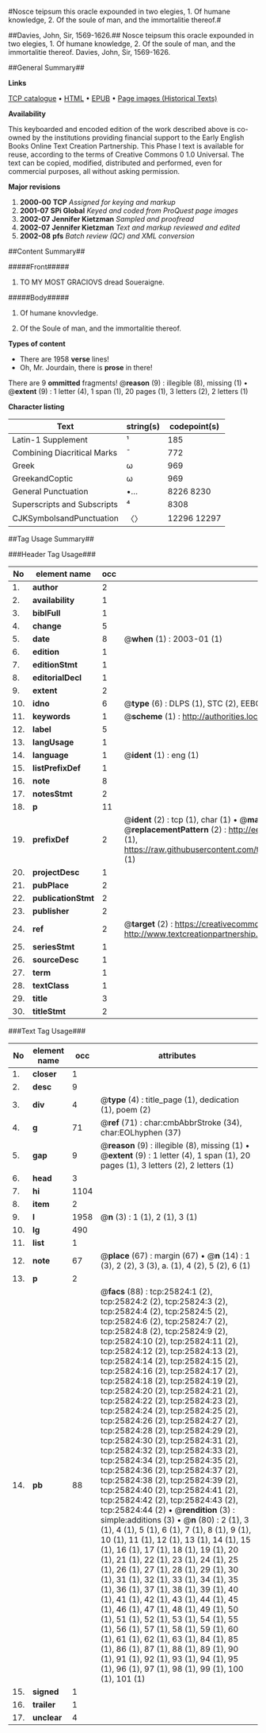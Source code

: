 #Nosce teipsum this oracle expounded in two elegies, 1. Of humane knowledge, 2. Of the soule of man, and the immortalitie thereof.#

##Davies, John, Sir, 1569-1626.##
Nosce teipsum this oracle expounded in two elegies, 1. Of humane knowledge, 2. Of the soule of man, and the immortalitie thereof.
Davies, John, Sir, 1569-1626.

##General Summary##

**Links**

[TCP catalogue](http://www.ota.ox.ac.uk/tcp/)  • 
[HTML](http://tei.it.ox.ac.uk/tcp/Texts-HTML/free/A19/A19925.html)  • 
[EPUB](http://tei.it.ox.ac.uk/tcp/Texts-EPUB/free/A19/A19925.epub) • 
[Page images (Historical Texts)](https://data.historicaltexts.jisc.ac.uk/view?pubId=eebo-22864969e&pageId=eebo-22864969e-25824-1)

**Availability**

This keyboarded and encoded edition of the
	       work described above is co-owned by the institutions
	       providing financial support to the Early English Books
	       Online Text Creation Partnership. This Phase I text is
	       available for reuse, according to the terms of Creative
	       Commons 0 1.0 Universal. The text can be copied,
	       modified, distributed and performed, even for
	       commercial purposes, all without asking permission.

**Major revisions**

1. __2000-00__ __TCP__ *Assigned for keying and markup*
1. __2001-07__ __SPi Global__ *Keyed and coded from ProQuest page images*
1. __2002-07__ __Jennifer Kietzman__ *Sampled and proofread*
1. __2002-07__ __Jennifer Kietzman__ *Text and markup reviewed and edited*
1. __2002-08__ __pfs__ *Batch review (QC) and XML conversion*

##Content Summary##

#####Front#####

1. TO MY MOST GRACIOVS dread Soueraigne.

#####Body#####

1. Of humane knovvledge.

1. Of the Soule of man, and the immortalitie thereof.

**Types of content**

  * There are 1958 **verse** lines!
  * Oh, Mr. Jourdain, there is **prose** in there!

There are 9 **ommitted** fragments! 
 @__reason__ (9) : illegible (8), missing (1)  •  @__extent__ (9) : 1 letter (4), 1 span (1), 20 pages (1), 3 letters (2), 2 letters (1)

**Character listing**


|Text|string(s)|codepoint(s)|
|---|---|---|
|Latin-1 Supplement|¹|185|
|Combining             Diacritical Marks|̄|772|
|Greek|ω|969|
|GreekandCoptic|ω|969|
|General Punctuation|•…|8226 8230|
|Superscripts             and Subscripts|⁴|8308|
|CJKSymbolsandPunctuation|〈〉|12296 12297|

##Tag Usage Summary##

###Header Tag Usage###

|No|element name|occ|attributes|
|---|---|---|---|
|1.|__author__|2||
|2.|__availability__|1||
|3.|__biblFull__|1||
|4.|__change__|5||
|5.|__date__|8| @__when__ (1) : 2003-01 (1)|
|6.|__edition__|1||
|7.|__editionStmt__|1||
|8.|__editorialDecl__|1||
|9.|__extent__|2||
|10.|__idno__|6| @__type__ (6) : DLPS (1), STC (2), EEBO-CITATION (1), OCLC (1), VID (1)|
|11.|__keywords__|1| @__scheme__ (1) : http://authorities.loc.gov/ (1)|
|12.|__label__|5||
|13.|__langUsage__|1||
|14.|__language__|1| @__ident__ (1) : eng (1)|
|15.|__listPrefixDef__|1||
|16.|__note__|8||
|17.|__notesStmt__|2||
|18.|__p__|11||
|19.|__prefixDef__|2| @__ident__ (2) : tcp (1), char (1)  •  @__matchPattern__ (2) : ([0-9\-]+):([0-9IVX]+) (1), (.+) (1)  •  @__replacementPattern__ (2) : http://eebo.chadwyck.com/downloadtiff?vid=$1&page=$2 (1), https://raw.githubusercontent.com/textcreationpartnership/Texts/master/tcpchars.xml#$1 (1)|
|20.|__projectDesc__|1||
|21.|__pubPlace__|2||
|22.|__publicationStmt__|2||
|23.|__publisher__|2||
|24.|__ref__|2| @__target__ (2) : https://creativecommons.org/publicdomain/zero/1.0/ (1), http://www.textcreationpartnership.org/docs/. (1)|
|25.|__seriesStmt__|1||
|26.|__sourceDesc__|1||
|27.|__term__|1||
|28.|__textClass__|1||
|29.|__title__|3||
|30.|__titleStmt__|2||


###Text Tag Usage###

|No|element name|occ|attributes|
|---|---|---|---|
|1.|__closer__|1||
|2.|__desc__|9||
|3.|__div__|4| @__type__ (4) : title_page (1), dedication (1), poem (2)|
|4.|__g__|71| @__ref__ (71) : char:cmbAbbrStroke (34), char:EOLhyphen (37)|
|5.|__gap__|9| @__reason__ (9) : illegible (8), missing (1)  •  @__extent__ (9) : 1 letter (4), 1 span (1), 20 pages (1), 3 letters (2), 2 letters (1)|
|6.|__head__|3||
|7.|__hi__|1104||
|8.|__item__|2||
|9.|__l__|1958| @__n__ (3) : 1 (1), 2 (1), 3 (1)|
|10.|__lg__|490||
|11.|__list__|1||
|12.|__note__|67| @__place__ (67) : margin (67)  •  @__n__ (14) : 1 (3), 2 (2), 3 (3), a. (1), 4 (2), 5 (2), 6 (1)|
|13.|__p__|2||
|14.|__pb__|88| @__facs__ (88) : tcp:25824:1 (2), tcp:25824:2 (2), tcp:25824:3 (2), tcp:25824:4 (2), tcp:25824:5 (2), tcp:25824:6 (2), tcp:25824:7 (2), tcp:25824:8 (2), tcp:25824:9 (2), tcp:25824:10 (2), tcp:25824:11 (2), tcp:25824:12 (2), tcp:25824:13 (2), tcp:25824:14 (2), tcp:25824:15 (2), tcp:25824:16 (2), tcp:25824:17 (2), tcp:25824:18 (2), tcp:25824:19 (2), tcp:25824:20 (2), tcp:25824:21 (2), tcp:25824:22 (2), tcp:25824:23 (2), tcp:25824:24 (2), tcp:25824:25 (2), tcp:25824:26 (2), tcp:25824:27 (2), tcp:25824:28 (2), tcp:25824:29 (2), tcp:25824:30 (2), tcp:25824:31 (2), tcp:25824:32 (2), tcp:25824:33 (2), tcp:25824:34 (2), tcp:25824:35 (2), tcp:25824:36 (2), tcp:25824:37 (2), tcp:25824:38 (2), tcp:25824:39 (2), tcp:25824:40 (2), tcp:25824:41 (2), tcp:25824:42 (2), tcp:25824:43 (2), tcp:25824:44 (2)  •  @__rendition__ (3) : simple:additions (3)  •  @__n__ (80) : 2 (1), 3 (1), 4 (1), 5 (1), 6 (1), 7 (1), 8 (1), 9 (1), 10 (1), 11 (1), 12 (1), 13 (1), 14 (1), 15 (1), 16 (1), 17 (1), 18 (1), 19 (1), 20 (1), 21 (1), 22 (1), 23 (1), 24 (1), 25 (1), 26 (1), 27 (1), 28 (1), 29 (1), 30 (1), 31 (1), 32 (1), 33 (1), 34 (1), 35 (1), 36 (1), 37 (1), 38 (1), 39 (1), 40 (1), 41 (1), 42 (1), 43 (1), 44 (1), 45 (1), 46 (1), 47 (1), 48 (1), 49 (1), 50 (1), 51 (1), 52 (1), 53 (1), 54 (1), 55 (1), 56 (1), 57 (1), 58 (1), 59 (1), 60 (1), 61 (1), 62 (1), 63 (1), 84 (1), 85 (1), 86 (1), 87 (1), 88 (1), 89 (1), 90 (1), 91 (1), 92 (1), 93 (1), 94 (1), 95 (1), 96 (1), 97 (1), 98 (1), 99 (1), 100 (1), 101 (1)|
|15.|__signed__|1||
|16.|__trailer__|1||
|17.|__unclear__|4||
